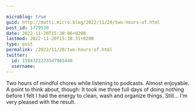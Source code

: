 ```yaml
---

microblog: true
guid: http://matti.micro.blog/2022/11/20/two-hours-of.html
post_id: 1729530
date: 2022-11-20T15:30:06+0200
lastmod: 2022-11-20T15:38:31+0200
type: post
permalink: /2022/11/20/two-hours-of.html
twitter:
  id: 1594322223547965440
  username:
---
```

Two hours of mindful chores while listening to podcasts. Almost enjoyable. A point to think about, though: It took me three full days of doing nothing before I felt I had the energy to clean, wash and organize things. Still… I'm very pleased with the result.
